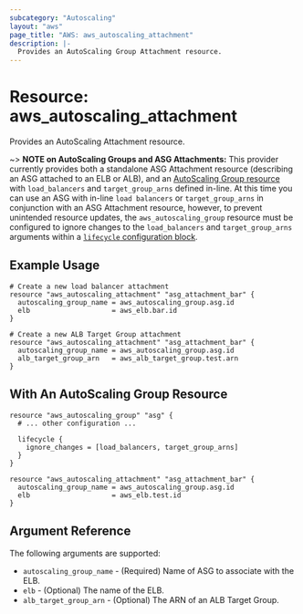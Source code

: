 ```yaml
---
subcategory: "Autoscaling"
layout: "aws"
page_title: "AWS: aws_autoscaling_attachment"
description: |-
  Provides an AutoScaling Group Attachment resource.
---
```


# Resource: aws_autoscaling_attachment

Provides an AutoScaling Attachment resource.

~> **NOTE on AutoScaling Groups and ASG Attachments:** This provider currently provides
both a standalone ASG Attachment resource (describing an ASG attached to
an ELB or ALB), and an [AutoScaling Group resource](autoscaling_group.html) with
`load_balancers` and `target_group_arns` defined in-line. At this time you can use an ASG with in-line
`load balancers` or `target_group_arns` in conjunction with an ASG Attachment resource, however, to prevent
unintended resource updates, the `aws_autoscaling_group` resource must be configured 
to ignore changes to the `load_balancers` and `target_group_arns` arguments within a [`lifecycle` configuration block](/docs/configuration/resources.html#lifecycle-lifecycle-customizations).

## Example Usage

```hcl
# Create a new load balancer attachment
resource "aws_autoscaling_attachment" "asg_attachment_bar" {
  autoscaling_group_name = aws_autoscaling_group.asg.id
  elb                    = aws_elb.bar.id
}
```

```hcl
# Create a new ALB Target Group attachment
resource "aws_autoscaling_attachment" "asg_attachment_bar" {
  autoscaling_group_name = aws_autoscaling_group.asg.id
  alb_target_group_arn   = aws_alb_target_group.test.arn
}
```

## With An AutoScaling Group Resource

```hcl
resource "aws_autoscaling_group" "asg" {
  # ... other configuration ...

  lifecycle {
    ignore_changes = [load_balancers, target_group_arns]
  }
}

resource "aws_autoscaling_attachment" "asg_attachment_bar" {
  autoscaling_group_name = aws_autoscaling_group.asg.id
  elb                    = aws_elb.test.id
}
```

## Argument Reference

The following arguments are supported:

* `autoscaling_group_name` - (Required) Name of ASG to associate with the ELB.
* `elb` - (Optional) The name of the ELB.
* `alb_target_group_arn` - (Optional) The ARN of an ALB Target Group.

